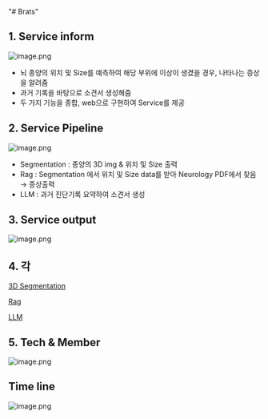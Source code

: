 "# Brats" 

## 1. Service inform

![image.png](https://prod-files-secure.s3.us-west-2.amazonaws.com/03045eb3-ad52-466e-993e-65791c3db2bf/b5a4c5cf-a099-45bf-ba69-6dee8e6f83a3/image.png)

- 뇌 종양의 위치 및 Size를 예측하여 해당 부위에 이상이 생겼을 경우, 나타나는 증상을 알려줌
- 과거 기록을 바탕으로 소견서 생성해줌
- 두 가지 기능을 종합, web으로 구현하여 Service를 제공

## 2. Service Pipeline

![image.png](https://prod-files-secure.s3.us-west-2.amazonaws.com/03045eb3-ad52-466e-993e-65791c3db2bf/67eb3676-c345-40e6-af33-2d657b61310f/image.png)

- Segmentation : 종양의 3D img & 위치 및 Size 출력
- Rag : Segmentation 에서 위치 및 Size data를 받아 Neurology PDF에서 찾음 → 증상출력
- LLM : 과거 진단기록 요약하여 소견서 생성

## 3. Service output

![image.png](https://prod-files-secure.s3.us-west-2.amazonaws.com/03045eb3-ad52-466e-993e-65791c3db2bf/b26fb9a2-4e17-4903-9d50-96032bf073e2/image.png)

## 4. 각

[3D Segmentation](https://www.notion.so/3D-Segmentation-162c4cba74ea809184d7d40e0fd3ff51?pvs=21)

[Rag](https://www.notion.so/Rag-162c4cba74ea809aa02bfc3cc8d7069e?pvs=21)

[LLM](https://www.notion.so/LLM-162c4cba74ea80488745d9b4d9eab264?pvs=21)

## 5. Tech & Member

![image.png](https://prod-files-secure.s3.us-west-2.amazonaws.com/03045eb3-ad52-466e-993e-65791c3db2bf/ebb5ec44-f02d-44c8-9b5a-8a7d26d26727/image.png)

## Time line

![image.png](https://prod-files-secure.s3.us-west-2.amazonaws.com/03045eb3-ad52-466e-993e-65791c3db2bf/0c6fffbd-f475-47ec-b2ed-0962a902af43/image.png)
